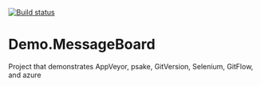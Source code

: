[![Build status](https://ci.appveyor.com/api/projects/status/j7o8b71vvyrh0e2t?svg=true)](https://ci.appveyor.com/project/kherr9/demo-messageboard)

# Demo.MessageBoard
Project that demonstrates AppVeyor, psake, GitVersion, Selenium, GitFlow, and azure
